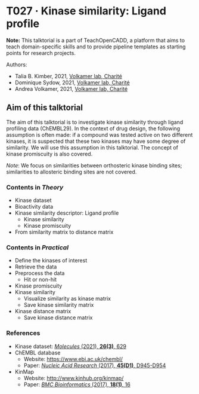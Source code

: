 # T027 · Kinase similarity: Ligand profile

**Note:** This talktorial is a part of TeachOpenCADD, a platform that aims to teach domain-specific skills and to provide pipeline templates as starting points for research projects.

Authors:

- Talia B. Kimber, 2021, [Volkamer lab, Charité](https://volkamerlab.org/)
- Dominique Sydow, 2021, [Volkamer lab, Charité](https://volkamerlab.org/)
- Andrea Volkamer, 2021, [Volkamer lab, Charité](https://volkamerlab.org/)


## Aim of this talktorial

The aim of this talktorial is to investigate kinase similarity through ligand profiling data (ChEMBL29). In the context of drug design, the following assumption is often made: if a compound was tested active on two different kinases, it is suspected that these two kinases may have some degree of similarity. We will use this assumption in this talktorial. The concept of kinase promiscuity is also covered.

_Note_: We focus on similarities between orthosteric kinase binding sites; similarities to allosteric binding sites are not covered.


### Contents in *Theory*

* Kinase dataset
* Bioactivity data
* Kinase similarity descriptor: Ligand profile
    * Kinase similarity
    * Kinase promiscuity
* From similarity matrix to distance matrix


### Contents in *Practical*

* Define the kinases of interest
* Retrieve the data
* Preprocess the data
    * Hit or non-hit
* Kinase promiscuity
* Kinase similarity
    * Visualize similarity as kinase matrix
    * Save kinase similarity matrix
* Kinase distance matrix
    * Save kinase distance matrix


### References

* Kinase dataset: [<i>Molecules</i> (2021), <b>26(3)</b>, 629](https://www.mdpi.com/1420-3049/26/3/629) 
* ChEMBL database
  * Website: https://www.ebi.ac.uk/chembl/
  * Paper: [<i>Nucleic Acid Research</i> (2017), <b>45(D1)</b>, D945-D954](https://doi.org/10.1093/nar/gkw1074) 
* KinMap
  * Website: http://www.kinhub.org/kinmap/
  * Paper: [<i>BMC Bioinformatics</i> (2017), <b>18(1)</b>, 16](https://doi.org/10.1186/s12859-016-1433-7) 
